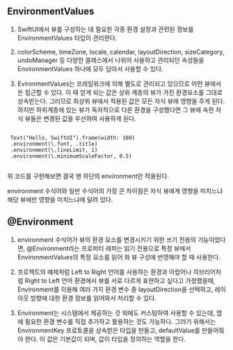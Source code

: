 ## EnvironmentValues
 
 1. SwiftUI에서 뷰를 구성하는 데 필요한 각종 환경 설정과 관련된 정보를 EnvironmentValues 타입이 관리한다.
 
 2. colorScheme, timeZone, locale, calendar, layoutDirection, sizeCategory, undoManager 등 다양한 클래스에서 나위어 사용하고 관리되던 속성들을 EnvironmentValues 하나에 모두 담아서 사용할 수 있다.
 
 3. EvironmentValues는 프레임워크에 의해 별도로 관리되고 있으므로 어떤 뷰에서든 접근할 수 있다. 이 때 얻게 되는 값은 상위 계층의 뷰가 가진 환경요소를 그대로 상속받는다. 그러므로 최상위 뷰에서 적용된 값은 모든 자식 뷰에 영향을 주게 된다. 하지만 하위계층에 있는 뷰가 독자적으로 다른 환경을 구성했다면 그 뷰에 속한 자식 뷰들은 변경된 값을 우선하여 사용하게 된다.
 
<pre><code>
 Text("Hello, SwiftUI").frame(width: 100)
 .environment(\.font, .title)
 .environment(\.lineLimit, 1)
 .environment(\.minimumScaleFactor, 0.5)
 </pre></code>
 
 위 코드를 구현해보면 결국 맨 하단의 environment만 적용된다.
 
 environment 수식어와 일반 수식어의 가장 큰 차이점은 자식 뷰에게 영향을 미치느냐 해당 뷰에만 영향을 미치느냐에 달려 있다.
 
 
 ## @Environment
 
 1. environment 수식어가 뷰의 환경 요소를 변경시키기 위한 쓰기 전용의 기능이었다면, @Environment라는 프로퍼티 래퍼는 읽기 전용으로 특정 뷰에서 EnvironmentValues의 특정 요소를 읽어 와 뷰 구성에 반영해야 할 때 사용한다.
 
 2. 프로젝트의 예제처럼 Left to Right 언어를 사용하는 환경과 아랍어나 히브리어처럼 Right to Left 언어 환경에서 뷰를 서로 다르게 표현하고 싶다고 가정했을때, Environment를 이용해 여러 가지 환경 변수 중 layoutDirection을 선택하고, 레이아웃 방향에 대한 환경 정보를 읽어와서 처리할 수 있다.
 
 3. Environment는 시스템에서 제공하는 것 외에도 커스텀하여 사용할 수 있는데, 앱에 필요한 환경 변수를 직접 추가하고 활용하는 것도 가능하다. 그러기 위해서는 EnvironmentKey 프로토콜을 상속받은 타입을 만들고, defaultValue를 만들어줘야 한다. 이 값은 기본값이 되며, 값이 타입을 정의하는 역할을 한다.
